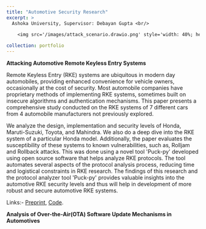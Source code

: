 ```yaml
---
title: "Automotive Security Research"
excerpt: >
  Ashoka University, Supervisor: Debayan Gupta <br/>

    <img src='/images/attack_scenario.drawio.png' style='width: 40%; height: 20%;'>
    
collection: portfolio
---
```


 
<!-- <img src='/images/autosec_display2.jpeg' style='width: 40%; height: auto;'> -->

**Attacking Automotive Remote Keyless Entry Systems**

Remote Keyless Entry (RKE) systems are ubiquitous in modern day automobiles, providing enhanced convenience for vehicle owners, occasionally at the cost of security. Most automobile companies have proprietary methods of implementing RKE systems, sometimes built on insecure algorithms and authentication mechanisms. This paper presents a comprehensive study conducted on the RKE systems of 7 different cars from 4 automobile manufacturers not previously explored. 

We analyze the design, implementation and security levels of Honda, Maruti-Suzuki, Toyota, and Mahindra. We also do a deep dive into the RKE system of a particular Honda model. Additionally, the paper evaluates the susceptibility of these systems to known vulnerabilities, such as, Rolljam and Rollback attacks. This was done using a novel tool 'Puck-py' developed using open source software that helps analyze RKE protocols. The tool automates several aspects of the protocol analysis process, reducing time and logistical constraints in RKE research. The findings of this research and the protocol analyzer tool 'Puck-py' provides valuable insights into the automotive RKE security levels and thus will help in development of more robust and secure automotive RKE systems. 

Links:- [Preprint](https://eprint.iacr.org/2024/1816), [Code](https://github.com/ritulS/trigger-perf).



**Analysis of Over-the-Air(OTA) Software Update Mechanisms in Automotives**